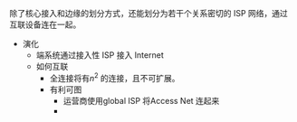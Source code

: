 除了核心接入和边缘的划分方式，还能划分为若干个关系密切的 ISP 网络，通过互联设备连在一起。

- 演化
	- 端系统通过接入性 ISP 接入 Internet
	- 如何互联
		- 全连接将有$n^2$ 的连接，且不可扩展。
		- 有利可图
			- 运营商使用global ISP 将Access Net 连起来
			- 